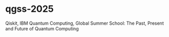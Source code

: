 # qgss-2025
Qiskit, IBM Quantum Computing, Global Summer School: The Past, Present and Future of Quantum Computing

